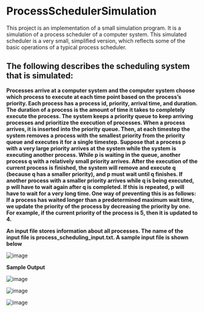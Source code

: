 # ProcessSchedulerSimulation

This project is an implementation of a small simulation program. It is a simulation of a process scheduler of a computer system. This simulated scheduler is a very small, simplified version, which reflects some of the basic operations of a typical process scheduler.

## The following describes the scheduling system that is simulated:

**Processes arrive at a computer system and the computer system choose which process to execute at each time point based on the process’s priority. Each process has a process id, priority, arrival time, and duration. The duration of a process is the amount of time it takes to completely execute the process. The system keeps a priority queue to keep arriving processes and prioritize the execution of processes. When a process arrives, it is inserted into the priority queue. Then, at each timestep the system removes a process with the smallest priority from the priority queue and executes it for a single timestep.
Suppose that a process p with a very large priority arrives at the system while the system is executing another process. While p is waiting in the queue, another process q with a relatively small priority arrives. After the execution of the current process is finished, the system will remove and execute q (because q has a smaller priority), and p must wait until q finishes. If another process with a smaller priority arrives while q is being executed, p will have to wait again after q is completed. If this is repeated, p will have to wait for a very long time. One way of preventing this is as follows: If a process has waited longer than a predetermined maximum wait time, we update the priority of the process by decreasing the priority by one. For example, if the current priority of the process is 5, then it is updated to 4.**

**An input file stores information about all processes. The name of the input file is process_scheduling_input.txt. A sample input file is shown below**

![image](https://user-images.githubusercontent.com/67514678/208240861-5606ae2f-29b4-471a-beec-9130e21711de.png)

**Sample Output**

![image](https://user-images.githubusercontent.com/67514678/208240965-55e46328-8b18-4f3a-ad96-38a3aaff2c09.png)

![image](https://user-images.githubusercontent.com/67514678/208240981-ebacf44a-7b0b-416e-8375-d12284fee7fa.png)

![image](https://user-images.githubusercontent.com/67514678/208241025-53f55025-305f-4127-a87e-9c8262d04f6d.png)


